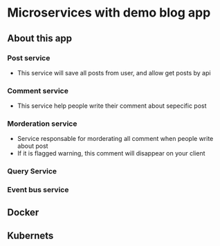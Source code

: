 # Microservices with demo blog app

## About this app

### Post service
- This service will save all posts from user, and allow get posts by api

### Comment service
- This service help people write their comment about sepecific post

### Morderation service
- Service responsable for morderating all comment when people write about post
- If it is flagged warning, this comment will disappear on your client

### Query Service

### Event bus service

## Docker

## Kubernets